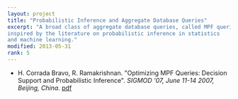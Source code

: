 ```yaml
---
layout: project
title: "Probabilistic Inference and Aggregate Database Queries"
excerpt: "A broad class of aggregate database queries, called MPF queries, 
inspired by the literature on probabilistic inference in statistics
and machine learning."
modified: 2013-05-31
rank: 5
---
```


- H. Corrada Bravo, R. Ramakrishnan. "Optimizing MPF Queries: Decision Support and Probabilistic Inference".
_SIGMOD '07, June 11-14 2007, Beijing, China_. [pdf](papers/mpf_optimize.pdf)
